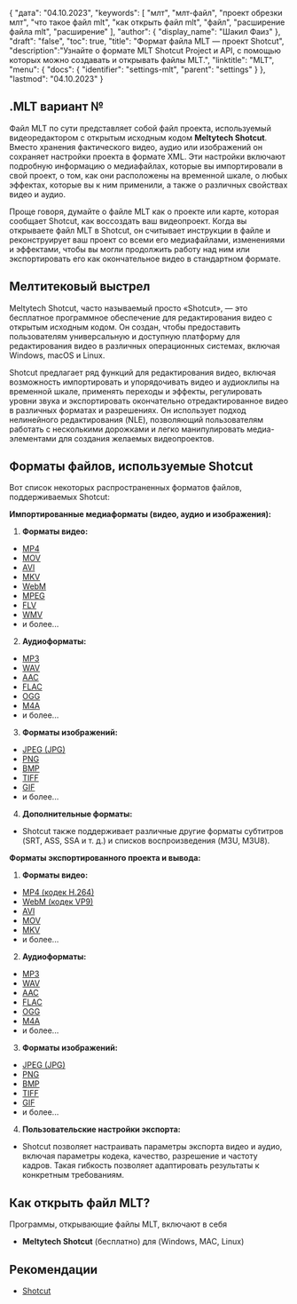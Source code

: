 {
"дата": "04.10.2023",
  "keywords": [
"млт",
"млт-файл",
"проект обрезки млт",
"что такое файл mlt",
"как открыть файл mlt",
"файл",
"расширение файла mlt",
"расширение"
],
  "author": {
"display_name": "Шакил Фаиз"
},
"draft": "false",
"toc": true,
"title": "Формат файла MLT — проект Shotcut",
  "description":"Узнайте о формате MLT Shotcut Project и API, с помощью которых можно создавать и открывать файлы MLT.",
"linktitle": "MLT",
  "menu": {
    "docs": {
      "identifier": "settings-mlt",
"parent": "settings"
}
},
"lastmod": "04.10.2023"
}

## .MLT вариант №

Файл MLT по сути представляет собой файл проекта, используемый видеоредактором с открытым исходным кодом **Meltytech Shotcut**. Вместо хранения фактического видео, аудио или изображений он сохраняет настройки проекта в формате XML. Эти настройки включают подробную информацию о медиафайлах, которые вы импортировали в свой проект, о том, как они расположены на временной шкале, о любых эффектах, которые вы к ним применили, а также о различных свойствах видео и аудио.

Проще говоря, думайте о файле MLT как о проекте или карте, которая сообщает Shotcut, как воссоздать ваш видеопроект. Когда вы открываете файл MLT в Shotcut, он считывает инструкции в файле и реконструирует ваш проект со всеми его медиафайлами, изменениями и эффектами, чтобы вы могли продолжить работу над ним или экспортировать его как окончательное видео в стандартном формате.

## Мелтитековый выстрел

Meltytech Shotcut, часто называемый просто «Shotcut», — это бесплатное программное обеспечение для редактирования видео с открытым исходным кодом. Он создан, чтобы предоставить пользователям универсальную и доступную платформу для редактирования видео в различных операционных системах, включая Windows, macOS и Linux.

Shotcut предлагает ряд функций для редактирования видео, включая возможность импортировать и упорядочивать видео и аудиоклипы на временной шкале, применять переходы и эффекты, регулировать уровни звука и экспортировать окончательно отредактированное видео в различных форматах и разрешениях. Он использует подход нелинейного редактирования (NLE), позволяющий пользователям работать с несколькими дорожками и легко манипулировать медиа-элементами для создания желаемых видеопроектов.

## Форматы файлов, используемые Shotcut

Вот список некоторых распространенных форматов файлов, поддерживаемых Shotcut:

**Импортированные медиаформаты (видео, аудио и изображения):**

1. **Форматы видео:**
    








- [MP4](/ru/video/mp4/)
- [MOV](/ru/video/mov/)
- [AVI](/ru/video/avi/)
- [MKV](/ru/video/mkv/)
- [WebM](/ru/video/webm/)
- [MPEG](/ru/video/mpeg/)
- [FLV](/ru/video/flv/)
- [WMV](/ru/video/wmv/)
- и более...
2. **Аудиоформаты:**
    








- [MP3](/ru/audio/mp3/)
- [WAV](/ru/audio/wav/)
- [AAC](/ru/audio/aac/)
- [FLAC](/ru/audio/flac/)
- [OGG](/ru/audio/ogg/)
- [M4A](/ru/audio/m4a/)
- и более...
3. **Форматы изображений:**
    








- [JPEG (JPG)](/ru/image/jpeg/)
- [PNG](/ru/image/png/)
- [BMP](/ru/image/bmp/)
- [TIFF](/ru/image/tiff/)
- [GIF](/ru/image/gif/)
- и более...
4. **Дополнительные форматы:**
    








- Shotcut также поддерживает различные другие форматы субтитров (SRT, ASS, SSA и т. д.) и списков воспроизведения (M3U, M3U8).

**Форматы экспортированного проекта и вывода:**

1. **Форматы видео:**
    








- [MP4 (кодек H.264)](/ru/video/mp4/)
- [WebM (кодек VP9)](/ru/video/webm/)
- [AVI](/ru/video/avi/)
- [MOV](/ru/video/mov/)
- [MKV](/ru/video/mkv/)
- и более...
2. **Аудиоформаты:**
    








- [MP3](/ru/audio/mp3/)
- [WAV](/ru/audio/wav/)
- [AAC](/ru/audio/aac/)
- [FLAC](/ru/audio/flac/)
- [OGG](/ru/audio/ogg/)
- [M4A](/ru/audio/m4a/)
- и более...
3. **Форматы изображений:**
    








- [JPEG (JPG)](/ru/image/jpeg/)
- [PNG](/ru/image/png/)
- [BMP](/ru/image/bmp/)
- [TIFF](/ru/image/tiff/)
- [GIF](/ru/image/gif/)
- и более...
4. **Пользовательские настройки экспорта:**
    








- Shotcut позволяет настраивать параметры экспорта видео и аудио, включая параметры кодека, качество, разрешение и частоту кадров. Такая гибкость позволяет адаптировать результаты к конкретным требованиям.

## Как открыть файл MLT?

Программы, открывающие файлы MLT, включают в себя

- **Meltytech Shotcut** (бесплатно) для (Windows, MAC, Linux)

## Рекомендации
* [Shotcut](https://en.wikipedia.org/wiki/Shotcut)
